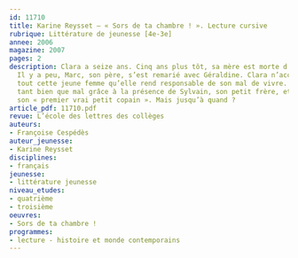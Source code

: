 ```yaml
---
id: 11710
title: Karine Reysset – « Sors de ta chambre ! ». Lecture cursive 
rubrique: Littérature de jeunesse [4e-3e]
annee: 2006
magazine: 2007
pages: 2
description: Clara a seize ans. Cinq ans plus tôt, sa mère est morte d’un cancer.
  Il y a peu, Marc, son père, s’est remarié avec Géraldine. Clara n’accepte pas du
  tout cette jeune femme qu’elle rend responsable de son mal de vivre. Elle survit
  tant bien que mal grâce à la présence de Sylvain, son petit frère, et de Baptiste,
  son « premier vrai petit copain ». Mais jusqu’à quand ?
article_pdf: 11710.pdf
revue: L’école des lettres des collèges
auteurs:
- Françoise Cespédès
auteur_jeunesse:
- Karine Reysset
disciplines:
- français
jeunesse:
- littérature jeunesse
niveau_etudes:
- quatrième
- troisième
oeuvres:
- Sors de ta chambre !
programmes:
- lecture - histoire et monde contemporains
---
```

